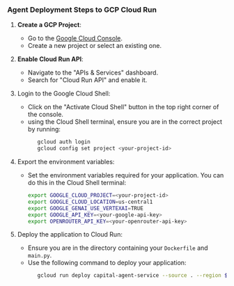 ### Agent Deployment Steps to GCP Cloud Run

1. **Create a GCP Project**:

   - Go to the [Google Cloud Console](https://console.cloud.google.com/).
   - Create a new project or select an existing one.

2. **Enable Cloud Run API**:

   - Navigate to the "APIs & Services" dashboard.
   - Search for "Cloud Run API" and enable it.

3. Login to the Google Cloud Shell:

   - Click on the "Activate Cloud Shell" button in the top right corner of the console.
   - using the Cloud Shell terminal, ensure you are in the correct project by running:
     ```bash
        gcloud auth login
        gcloud config set project <your-project-id>
     ```

4. Export the environment variables:

   - Set the environment variables required for your application. You can do this in the Cloud Shell terminal:
     ```bash
     export GOOGLE_CLOUD_PROJECT=<your-project-id>
     export GOOGLE_CLOUD_LOCATION=us-central1
     export GOOGLE_GENAI_USE_VERTEXAI=TRUE
     export GOOGLE_API_KEY=<your-google-api-key>
     export OPENROUTER_API_KEY=<your-openrouter-api-key>
     ```

5. Deploy the application to Cloud Run:

   - Ensure you are in the directory containing your `Dockerfile` and `main.py`.
   - Use the following command to deploy your application:
     ```bash
        gcloud run deploy capital-agent-service --source . --region $env:GOOGLE_CLOUD_LOCATION --project $env:GOOGLE_CLOUD_PROJECT --allow-unauthenticated --set-env-vars="GOOGLE_CLOUD_PROJECT=$env:GOOGLE_CLOUD_PROJECT,GOOGLE_CLOUD_LOCATION=$env:GOOGLE_CLOUD_LOCATION,GOOGLE_GENAI_USE_VERTEXAI=$env:GOOGLE_GENAI_USE_VERTEXAI,GOOGLE_API_KEY=$env:GOOGLE_API_KEY,OPENROUTER_API_KEY=$env:OPENROUTER_API_KEY"
     ```
